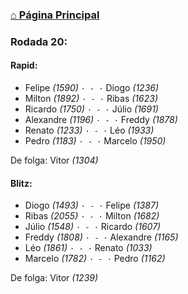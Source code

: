 ### [⌂ Página Principal](https://grupo-de-xadrez.github.io/)

### Rodada 20:

#### Rapid:

* Felipe *(1590)* `· - ·` Diogo *(1236)*  
* Milton *(1892)* `· - ·` Ribas *(1623)*  
* Ricardo *(1750)* `· - ·` Júlio *(1691)*  
* Alexandre *(1196)* `· - ·` Freddy *(1878)*  
* Renato *(1233)* `· - ·` Léo *(1933)*  
* Pedro *(1183)* `· - ·` Marcelo *(1950)*  

De folga: Vitor *(1304)*

#### Blitz:

* Diogo *(1493)* `· - ·` Felipe *(1387)*  
* Ribas *(2055)* `· - ·` Milton *(1682)*  
* Júlio *(1548)* `· - ·` Ricardo *(1607)*  
* Freddy *(1808)* `· - ·` Alexandre *(1165)*  
* Léo *(1861)* `· - ·` Renato *(1033)*  
* Marcelo *(1782)* `· - ·` Pedro *(1162)*  

De folga: Vitor *(1239)*

